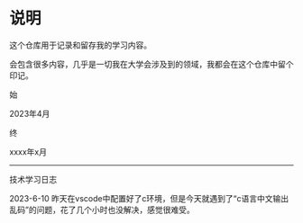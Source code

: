 # 说明

这个仓库用于记录和留存我的学习内容。

会包含很多内容，几乎是一切我在大学会涉及到的领域，我都会在这个仓库中留个印记。
 
 
始

2023年4月

终

xxxx年x月

---

技术学习日志

2023-6-10
昨天在vscode中配置好了c环境，但是今天就遇到了“c语言中文输出乱码”的问题，花了几个小时也没解决，感觉很难受。